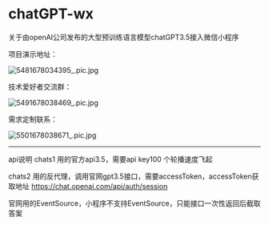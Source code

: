 # chatGPT-wx
关于由openAI公司发布的大型预训练语言模型chatGPT3.5接入微信小程序

项目演示地址：

![5481678034395_.pic.jpg](..%2F..%2F..%2FLibrary%2FContainers%2Fcom.tencent.xinWeChat%2FData%2FLibrary%2FApplication%20Support%2Fcom.tencent.xinWeChat%2F2.0b4.0.9%2F19b8c8c2f260f8262eb16258172182d5%2FMessage%2FMessageTemp%2F9e20f478899dc29eb19741386f9343c8%2FImage%2F5481678034395_.pic.jpg)

技术爱好者交流群：

![5491678038469_.pic.jpg](..%2F..%2F..%2FLibrary%2FContainers%2Fcom.tencent.xinWeChat%2FData%2FLibrary%2FApplication%20Support%2Fcom.tencent.xinWeChat%2F2.0b4.0.9%2F19b8c8c2f260f8262eb16258172182d5%2FMessage%2FMessageTemp%2F9e20f478899dc29eb19741386f9343c8%2FImage%2F5491678038469_.pic.jpg)


需求定制联系：

![5501678038671_.pic.jpg](..%2F..%2F..%2FLibrary%2FContainers%2Fcom.tencent.xinWeChat%2FData%2FLibrary%2FApplication%20Support%2Fcom.tencent.xinWeChat%2F2.0b4.0.9%2F19b8c8c2f260f8262eb16258172182d5%2FMessage%2FMessageTemp%2F9e20f478899dc29eb19741386f9343c8%2FImage%2F5501678038671_.pic.jpg)


--------------------------------------------------------------------
api说明
chats1
用的官方api3.5，需要api key100 个轮播速度飞起

chats2
用的反代理，调用官网gpt3.5接口，需要accessToken，accessToken获取地址 https://chat.openai.com/api/auth/session

官网用的EventSource，小程序不支持EventSource，只能接口一次性返回后截取答案

